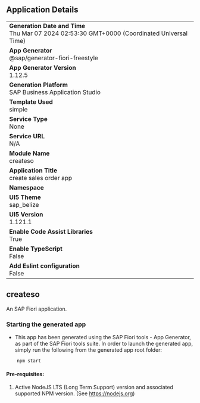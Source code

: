 ## Application Details
|               |
| ------------- |
|**Generation Date and Time**<br>Thu Mar 07 2024 02:53:30 GMT+0000 (Coordinated Universal Time)|
|**App Generator**<br>@sap/generator-fiori-freestyle|
|**App Generator Version**<br>1.12.5|
|**Generation Platform**<br>SAP Business Application Studio|
|**Template Used**<br>simple|
|**Service Type**<br>None|
|**Service URL**<br>N/A
|**Module Name**<br>createso|
|**Application Title**<br>create sales order app|
|**Namespace**<br>|
|**UI5 Theme**<br>sap_belize|
|**UI5 Version**<br>1.121.1|
|**Enable Code Assist Libraries**<br>True|
|**Enable TypeScript**<br>False|
|**Add Eslint configuration**<br>False|

## createso

An SAP Fiori application.

### Starting the generated app

-   This app has been generated using the SAP Fiori tools - App Generator, as part of the SAP Fiori tools suite.  In order to launch the generated app, simply run the following from the generated app root folder:

```
    npm start
```

#### Pre-requisites:

1. Active NodeJS LTS (Long Term Support) version and associated supported NPM version.  (See https://nodejs.org)


